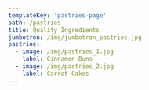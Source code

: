```yaml
---
templateKey: 'pastries-page'
path: /pastries
title: Quality Ingredients
jumbotron: /img/jumbotron_pastries.jpg
pastries:
  - image: /img/pastries_1.jpg
    label: Cinnamon Buns
  - image: /img/pastries_2.jpg
    label: Carrot Cakes
---
```

